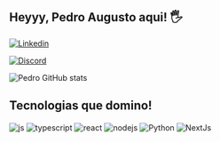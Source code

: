 ## Heyyy, Pedro Augusto aqui! 🖐️

[![Linkedin](https://img.shields.io/badge/LinkedIn-0077B5?style=for-the-badge&logo=linkedin&logoColor=white)](https://www.linkedin.com/in/pedro-august/)


[![Discord](https://img.shields.io/badge/Discord-7289DA?style=for-the-badge&logo=discord&logoColor=white)](discordapp.com/users/pedro3pv)


![Pedro GitHub stats](https://github-readme-stats.vercel.app/api?username=pedro3pv&show_icons=true&theme=dracula&count_private=true)

## Tecnologias que domino!

<div style="display: inline_block">
  <img align="center" alt="js" src="https://img.shields.io/badge/JavaScript-F7DF1E?style=for-the-badge&logo=javascript&logoColor=black" />
  <img align="center" alt="typescript" src="https://img.shields.io/badge/TypeScript-007ACC?style=for-the-badge&logo=typescript&logoColor=white" />
  <img align="center" alt="react" src="https://img.shields.io/badge/React-20232A?style=for-the-badge&logo=react&logoColor=61DAFB" />
  <img align="center" alt="nodejs" src="https://img.shields.io/badge/Node.js-43853D?style=for-the-badge&logo=node.js&logoColor=white" />
  <img align="center" alt="Python" src="https://img.shields.io/badge/Python-14354C?style=for-the-badge&logo=python&logoColor=white" />
  <img align="center" alt="NextJs" src="https://img.shields.io/badge/NextJs-000000?style=for-the-badge&logo=nextjs&logoColor=white" /> 
</div><br/>
